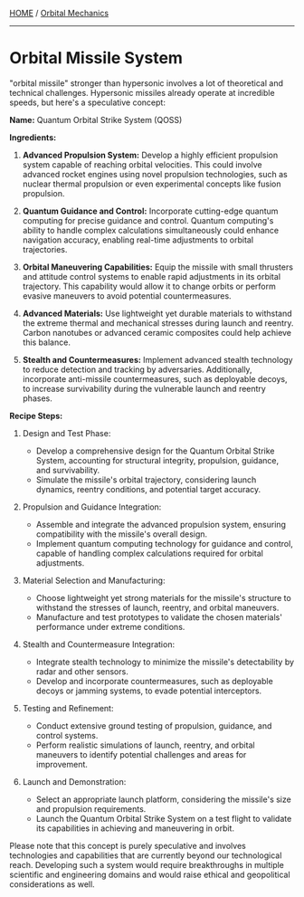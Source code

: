 [HOME](/README.md) / [Orbital Mechanics](/assets/docs/knowledges/Quantum/Physics/Orbital-mechanics/readme.md)    

---    

# Orbital Missile System   

"orbital missile" stronger than hypersonic involves a lot of theoretical and technical challenges. Hypersonic missiles already operate at incredible speeds, but here's a speculative concept:

**Name:** Quantum Orbital Strike System (QOSS)

**Ingredients:**

1. **Advanced Propulsion System:** Develop a highly efficient propulsion system capable of reaching orbital velocities. This could involve advanced rocket engines using novel propulsion technologies, such as nuclear thermal propulsion or even experimental concepts like fusion propulsion.

2. **Quantum Guidance and Control:** Incorporate cutting-edge quantum computing for precise guidance and control. Quantum computing's ability to handle complex calculations simultaneously could enhance navigation accuracy, enabling real-time adjustments to orbital trajectories.

3. **Orbital Maneuvering Capabilities:** Equip the missile with small thrusters and attitude control systems to enable rapid adjustments in its orbital trajectory. This capability would allow it to change orbits or perform evasive maneuvers to avoid potential countermeasures.

4. **Advanced Materials:** Use lightweight yet durable materials to withstand the extreme thermal and mechanical stresses during launch and reentry. Carbon nanotubes or advanced ceramic composites could help achieve this balance.

5. **Stealth and Countermeasures:** Implement advanced stealth technology to reduce detection and tracking by adversaries. Additionally, incorporate anti-missile countermeasures, such as deployable decoys, to increase survivability during the vulnerable launch and reentry phases.

**Recipe Steps:**

1. Design and Test Phase:
   - Develop a comprehensive design for the Quantum Orbital Strike System, accounting for structural integrity, propulsion, guidance, and survivability.
   - Simulate the missile's orbital trajectory, considering launch dynamics, reentry conditions, and potential target accuracy.

2. Propulsion and Guidance Integration:
   - Assemble and integrate the advanced propulsion system, ensuring compatibility with the missile's overall design.
   - Implement quantum computing technology for guidance and control, capable of handling complex calculations required for orbital adjustments.

3. Material Selection and Manufacturing:
   - Choose lightweight yet strong materials for the missile's structure to withstand the stresses of launch, reentry, and orbital maneuvers.
   - Manufacture and test prototypes to validate the chosen materials' performance under extreme conditions.

4. Stealth and Countermeasure Integration:
   - Integrate stealth technology to minimize the missile's detectability by radar and other sensors.
   - Develop and incorporate countermeasures, such as deployable decoys or jamming systems, to evade potential interceptors.

5. Testing and Refinement:
   - Conduct extensive ground testing of propulsion, guidance, and control systems.
   - Perform realistic simulations of launch, reentry, and orbital maneuvers to identify potential challenges and areas for improvement.

6. Launch and Demonstration:
   - Select an appropriate launch platform, considering the missile's size and propulsion requirements.
   - Launch the Quantum Orbital Strike System on a test flight to validate its capabilities in achieving and maneuvering in orbit.

Please note that this concept is purely speculative and involves technologies and capabilities that are currently beyond our technological reach. Developing such a system would require breakthroughs in multiple scientific and engineering domains and would raise ethical and geopolitical considerations as well.
